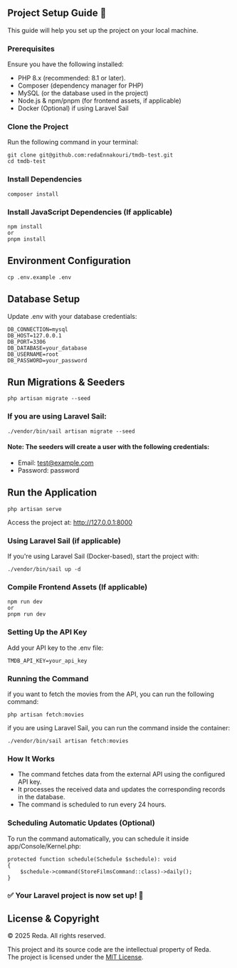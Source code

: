 
## Project Setup Guide  🚀

This guide will help you set up the project on your local machine.

### Prerequisites
Ensure you have the following installed:

- PHP 8.x (recommended: 8.1 or later).
- Composer (dependency manager for PHP)
- MySQL (or the database used in the project)
- Node.js & npm/pnpm (for frontend assets, if applicable)
- Docker (Optional) if using Laravel Sail


### Clone the Project

Run the following command in your terminal:
    
    git clone git@github.com:redaEnnakouri/tmdb-test.git 
    cd tmdb-test


###  Install Dependencies

    composer install

### Install JavaScript Dependencies (If applicable)

    npm install
    or
    pnpm install

## Environment Configuration

    cp .env.example .env

## Database Setup
Update .env with your database credentials:

    DB_CONNECTION=mysql
    DB_HOST=127.0.0.1
    DB_PORT=3306
    DB_DATABASE=your_database
    DB_USERNAME=root
    DB_PASSWORD=your_password


## Run Migrations & Seeders 

    php artisan migrate --seed

### If you are using Laravel Sail:

    ./vendor/bin/sail artisan migrate --seed

#### Note: The seeders will create a user with the following credentials:
- Email: test@example.com
- Password: password

## Run the Application

    php artisan serve

Access the project at: http://127.0.0.1:8000

### Using Laravel Sail (if applicable)
If you're using Laravel Sail (Docker-based), start the project with:

    ./vendor/bin/sail up -d

### Compile Frontend Assets (If applicable)

    npm run dev
    or
    pnpm run dev


### Setting Up the API Key

Add your API key to the .env file:

    TMDB_API_KEY=your_api_key

### Running the Command

if you want to fetch the movies from the API, you can run the following command:

    php artisan fetch:movies

if you are using Laravel Sail, you can run the command inside the container:

    ./vendor/bin/sail artisan fetch:movies

### How It Works
- The command fetches data from the external API using the configured API key.
- It processes the received data and updates the corresponding records in the database.
- The command is scheduled to run every 24 hours.

### Scheduling Automatic Updates (Optional)
To run the command automatically, you can schedule it inside app/Console/Kernel.php:

    protected function schedule(Schedule $schedule): void
    {
        $schedule->command(StoreFilmsCommand::class)->daily();
    }

### ✅ Your Laravel project is now set up! 🎉

## License & Copyright

© 2025 Reda. All rights reserved.

This project and its source code are the intellectual property of Reda.  
The project is licensed under the [MIT License](LICENSE.md).
